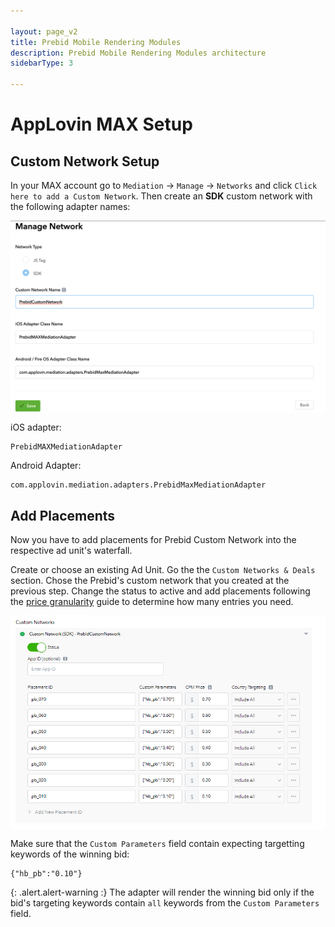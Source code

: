 ```yaml
---

layout: page_v2
title: Prebid Mobile Rendering Modules
description: Prebid Mobile Rendering Modules architecture
sidebarType: 3

---
```


# AppLovin MAX Setup

## Custom Network Setup

In your MAX account go to `Mediation` -> `Manage` -> `Networks` and click `Click here to add a Custom Network`. Then create an **SDK** custom network with the following adapter names:

<img src="/assets/images/prebid-mobile/modules/rendering/max-cusom-network-setup.png" alt="Pipeline Screenshot" align="center">



iOS adapter:
```
PrebidMAXMediationAdapter
```

Android Adapter:  
```
com.applovin.mediation.adapters.PrebidMaxMediationAdapter
```


## Add Placements


Now you have to add placements for Prebid Custom Network into the respective ad unit's waterfall.

Create or choose an existing Ad Unit. Go the the `Custom Networks & Deals` section. Chose the Prebid's custom network that you created at the previous step. Change the status to active and add placements following the [price granularity](/adops/price-granularity.html) guide to determine how many entries you need.

<img src="/assets/images/prebid-mobile/modules/rendering/max-ad-unit-setup.png" alt="Pipeline Screenshot" align="center">


Make sure that the `Custom Parameters` field contain expecting targetting keywords of the winning bid:

```
{"hb_pb":"0.10"}
```

{: .alert.alert-warning :}
The adapter will render the winning bid only if the bid's targeting keywords contain `all` keywords from the `Custom Parameters` field.
